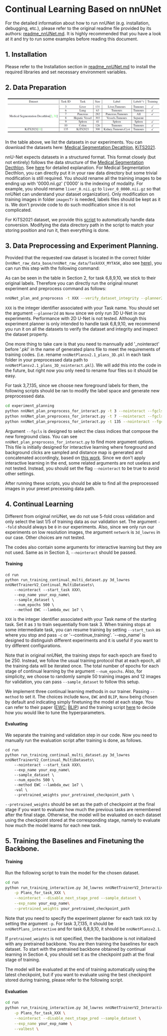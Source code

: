 # Continual Learning Based on nnUNet

For the detailed information about how to run nnUNet (e.g. installation, debugging, etc.), please 
refer to the original readme file provided by its authors: [readme_nnUNet.md](readme_nnUNet.md). 
It is highly recommended that you have a look at it and try to run some examples before reading 
this document.


## 1. Installation
Please refer to the Installation section in [readme_nnUNet.md](readme_nnUNet.md) to install the required 
libraries and set necessary environment variables.

## 2. Data Preparation

![datasets](documentation/images/datasets.png)

In the table above, we list the datasets in our experiments. You can download the datasets here: 
[Medical Segmentation Decathlon](http://medicaldecathlon.com/), [KiTS2021](https://kits21.kits-challenge.org).

nnU-Net expects datasets in a structured format. This format closely (but not entirely) follows the data 
structure of the [Medical Segmentation Decthlon](http://medicaldecathlon.com/). See [here](documentation/dataset_conversion.md) 
for detailed explanation. For Medical Segmentation Decthlon, you can directly put it in your raw data 
directory but some trivial modification is still required. You should rename all the training images to 
be ending up with '0000.nii.gz' ('0000' is the indexing of modality. For example, you should rename 
`liver_0.nii.gz` to `liver_0_0000.nii.gz` so that nnUNet can understand your dataset organization). 
Only modification on training images in folder `imagesTr` is needed, labels files should be kept as it is. 
We don't provide code to do such modification since it is not complicated.

For KiTS2021 dataset, we provide this [script](nnunet/dataset_conversion/Task135_KiTS2021.py) to 
automatically handle data conversion. Modifying the data directory path in the script to match your storing
position and run it, then everything is done.

## 3. Data Preprocessing and Experiment Planning.
Provided that the requested raw dataset is located in the correct folder (`nnUNet_raw_data_base/nnUNet_raw_data/TaskXXX_MYTASK`,
also see [here](documentation/dataset_conversion.md)), you can run this step with the following command:

As can be seen in the table in Section 2, for task 6,8,9,10, we stick to their original labels. Therefore 
you can directly run the original nnunet experiment and preprocess command as follows:

```bash
nnUNet_plan_and_preprocess -t XXX --verify_dataset_integrity --planner2d None
```

`XXX` is the integer identifier associated with your Task name. You should set the argument `--planner2d` 
as `None` since we only run 3D U-Net in our experiments. Performance with 2D U-Net is not tested. 
Although this experiment planner is only intended to handle task 6,8,9,10, we recommend you run it on all the 
datasets to verify the dataset and integrity and inspect the dataset property.

One more thing to take care is that you need to mannually add '_nointeract' before '.pkl' in the name of generated 
plans file to meet the requirements of training codes. (i.e. rename `nnUNetPlansv2.1_plans_3D.pkl` in each 
task folder in your preprocessed data path to `nnUNetPlansv2.1_plans_3D_nointeract.pkl`). We will add this 
into the code in the future, but right now you only need to rename four files so it should be easy.

For task 3,7,135, since we choose new foreground labels for them, the following scripts should be ran to modify
the label space and generate new preprocessed data.

```bash
cd experiment_planning
python nnUNet_plan_preprocess_for_interact.py -t 3 --nointeract --fgcls 2
python nnUNet_plan_preprocess_for_interact.py -t 7 --nointeract --fgcls all
python nnUNet_plan_preprocess_for_interact.py -t 135 --nointeract --fgcls 2
```

Argument `--fgcls` is designed to select the class indices that compose the new foreground class. You can see 
`nnUNet_plan_preprocess_for_interact.py` to find more argument options. This file is initially designed for
interactive learning where foreground and background clicks are sampled and distance map is generated and concatenated
accordingly, based on [this work](https://arxiv.org/abs/1603.04042). Since we don't apply interactive learning
in the end, some related arguments are not useless and not tested. Instead, you should set the flag `--nointeract`
to be true to avoid other settings.

After running these scripts, you should be able to find all the preprocessed images in your preset precessing data path.

## 4. Continual Learning

Different from original nnUNet, we do not use 5-fold cross validation and only select the last 1/5 of training data
as our validation set. The argument `--fold` should always be `0` in our experiments. Also, since we only run our experiments
on low resolution images, the argument `network` is `3d_lowres` in our case. Other choices are not tested.

The codes also contain some arguments for interactive learning but they are not used. Same as in Section 3,
`--nointeract` should be passed.


#### Training
```
cd run
python run_training_continual_multi_dataset.py 3d_lowres nnUNetTrainerV2_Continual_MultiDatasets\
	--nointeract --start_task XXX\
	--exp_name your_exp_name\
	--sample_dataset \
	--num_epochs 500 \
	--method EWC --lambda_ewc 1e7 \
```

`XXX` is the integer identifier associated with your Task name of the starting task. Set it as `3` to train
sequentially from task 3. When training stops at some intermediate task, you can resume training by setting
`--start_task` as where you stop and pass `-c` or '--continue_training'. `--exp_name' is designed to distinguish
different experiments and it is useful if you want to try different configurations.

Note that in original nnUNet, the training steps for each epoch are fixed to be 250. Instead, we follow the usual
training protocol that at each epoch, all the training data will be iterated once. The total number
of epochs for each stage of continual learning by the argument `--num_epochs`. Also, for simplicity, we choose to
randomly sample 50 training images and 12 images for validation, you can pass `--sample_dataset` to follow this 
setup. 

We implement three continual learning methods in our trainer. Passing `--method` to set it. The choices include
`None`, `EWC` and `BLIP`, `None` being chosen by default and indicating simply finetuning the model at each stage.
You can refer to their paper ([EWC](https://arxiv.org/abs/1612.00796); [BLIP](https://arxiv.org/abs/2105.04444))
and the training script [here](nnunet/run/run_training_continual_multi_dataset.py) to decide how you would like to
tune the hyperparameters.

#### Evaluating
We separate the training and validation step in our code. Now you need to manually run the evaluation script
after training is done, as follows.

```
cd run
python run_training_continual_multi_dataset.py 3d_lowres nnUNetTrainerV2_Continual_MultiDatasets\
	--nointeract --start_task XXX\
	--exp_name your_exp_name\
	--sample_dataset \
	--num_epochs 500 \
	--method EWC --lambda_ewc 1e7 \
	-val \
	--pretrained_weights your_pretrained_checkpoint_path \
```

`--pretrained_weights` should be set as the path of checkpoint at the final stage if you want to evaluate
how much the previous tasks are remembered after the final stage. Otherwise, the model will be evaluated on
each dataset using the checkpoint stored at the corresponding stage, namely to evaluate how much the model
learns for each new task.

## 5. Training the Baselines and Finetuning the Backbone.

#### Training
Run the following script to train the model for the chosen dataset. 
```bash
cd run
python run_training_interactive.py 3d_lowres nnUNetTrainerV2_Interactive XXX 0\
	-p Plans_for_task_XXX \
	--nointeract --disable_next_stage_pred --sample_dataset \
	--exp_name your_exp_name\
	--pretrained_weights your_pretrained_checkpoint_path 
```
Note that you need to specify the experiment planner for each task `XXX` by setting the argument `-p`. For task
3,7,135, it should be `nnUNetPlans_interactive` and for task 6,8,9,10, it should be `nnUNetPlansv2.1`.

If `pretrained_weights` is not specified, then the backbone is not initialized with any pretrained backbone.
You are then training the baselines for each dataset. To start with the pretrained backbone obtained by continual
learning in Section 4, you should set it as the checkpoint path at the final stage of training.

The model will be evaluated at the end of training automatically using the latest checkpoint, but if you
want to evaluate using the best checkpoint stored during training, please refer to the following script.

#### Evaluation
```bash
cd run
python run_training_interactive.py 3d_lowres nnUNetTrainerV2_Interactive XXX 0\
	-p Plans_for_task_XXX \
	--nointeract --disable_next_stage_pred --sample_dataset \
	--exp_name your_exp_name \
	--valbest \  
```
